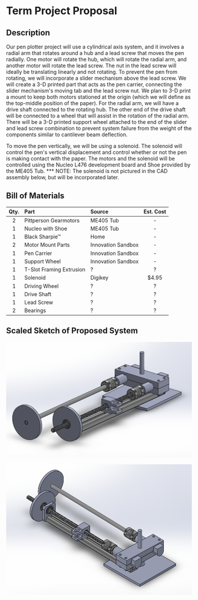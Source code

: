 # Term Project Proposal

## Description

Our pen plotter project will use a cylindrical axis system, and it involves a radial arm that rotates around a hub and a lead screw that moves the pen 
radially. One motor will rotate the hub, which will rotate the radial arm, and another motor will rotate the lead screw. The nut in the lead screw 
will ideally be translating linearly and not rotating. To prevent the pen from rotating, we will incorporate a slider mechanism above the lead screw. 
We will create a 3-D printed part that acts as the pen carrier, connecting the slider mechanism's moving tab and the lead screw nut. We plan to 3-D 
print a mount to keep both motors stationed at the origin (which we will define as the top-middle position of the paper). For the radial arm, we will 
have a drive shaft connected to the rotating hub. The other end of the drive shaft will be connected to a wheel that will assist in the rotation of 
the radial arm. There will be a 3-D printed support wheel attached to the end of the slider and lead screw combination to prevent system failure 
from the weight of the components similar to cantilever beam deflection.

To move the pen vertically, we will be using a solenoid. The solenoid will control the pen's vertical displacement and control whether or not the pen 
is making contact with the paper. The motors and the solenoid will be controlled using the Nucleo L476 development board and Shoe provided by 
the ME405 Tub. *** NOTE: The solenoid is not pictured in the CAD assembly below, but will be incorporated later.

## Bill of Materials

| Qty. | Part                     | Source                | Est. Cost |
|:----:|:-------------------------|:----------------------|:---------:|
|  2   | Pittperson Gearmotors    | ME405 Tub             |     -     |
|  1   | Nucleo with Shoe         | ME405 Tub             |     -     |
|  1   | Black  Sharpie&trade;    | Home                  |     -     |
|  2   | Motor Mount Parts        | Innovation Sandbox    |     -     |
|  1   | Pen Carrier              | Innovation Sandbox    |     -     |
|  1   | Support Wheel            | Innovation Sandbox    |     -     |
|  1   | T-Slot Framing Extrusion | ?                     |     ?     |
|  1   | Solenoid                 | Digikey               |   $4.95   |
|  1   | Driving Wheel            | ?                     |     ?     |
|  1   | Drive Shaft              | ?                     |     ?     |
|  1   | Lead Screw               | ?                     |     ?     |
|  2   | Bearings                 | ?                     |     ?     |

## Scaled Sketch of Proposed System

![alt text](Fixture_1.png)

![alt text](Fixture_2.png)
